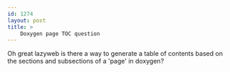 ```yaml
---
id: 1274
layout: post
title: >
    Doxygen page TOC question
---
```


Oh great lazyweb is there a way to generate a table of contents based on the sections and subsections of a 'page' in doxygen?
